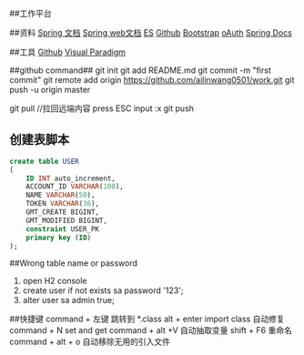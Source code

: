 ##工作平台

##资料
[Spring 文档](https://spring.io/guides)
[Spring web文档](https://spring.io/guides/gs/serving-web-content/)
[ES](https://elasticsearch.cn/)
[Github](https://developer.github.com/v3/guides/managing-deploy-keys/#deploy-keys)
[Bootstrap](https://www.bootcss.com/)
[oAuth](https://developer.github.com/apps/managing-oauth-apps/)
[Spring Docs](https://docs.spring.io/spring-boot/docs/2.0.0.RC1/reference/htmlsingle/#boot-features-embedded-database-support)

##工具
[Github](https://desktop.github.com/)
[Visual Paradigm](https://www.visual-paradigm.com/cn/)

##github command##
git init
git add README.md
git commit -m "first commit"
git remote add origin https://github.com/ailinwang0501/work.git
git push -u origin master 


git pull //拉回远端内容
press ESC
input :x 
git push

## 创建表脚本
```sql
create table USER
(
	ID INT auto_increment,
	ACCOUNT_ID VARCHAR(100),
	NAME VARCHAR(50),
	TOKEN VARCHAR(36),
	GMT_CREATE BIGINT,
	GMT_MODIFIED BIGINT,
	constraint USER_PK
	primary key (ID)
);
```


##Wrong table name or password
1. open H2 console
2. create user if not exists sa password '123';
3. alter user sa admin true;

##快捷键
 command + 左键 跳转到 *.class
 alt + enter  import class 自动修复
 command + N  set and get
 command + alt +V 自动抽取变量
 shift + F6 重命名
 command + alt + o  自动移除无用的引入文件
